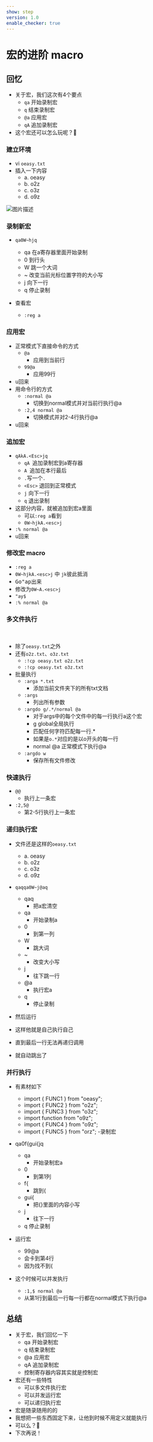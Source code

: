 ```yaml
---
show: step
version: 1.0
enable_checker: true
---
```


# 宏的进阶 macro

## 回忆

- 关于宏，我们这次有4个要点
	- `qa` 开始录制宏
	- `q` 结束录制宏
	- `@a` 应用宏
	- `qA` 追加录制宏
- 这个宏还可以怎么玩呢？🤔

### 建立环境

- vi `oeasy.txt`
- 插入一下内容
	- a. oeasy
	- b. o2z
	- c. o3z
	- d. o9z

![图片描述](https://doc.shiyanlou.com/courses/uid1190679-20210731-1627734221490)

### 录制新宏

- `qa0W~hjq`
	- qa 在a寄存器里面开始录制
	- 0 到行头
	- W 跳一个大词
	- ~ 改变当前光标位置字符的大小写
	- j 向下一行
	- q 停止录制

- 查看宏
	- `:reg a`
	
### 应用宏

- 正常模式下直接命令的方式
	- `@a`
		- 应用到当前行
	- `99@a`
		- 应用99行
- <kbd>u</kbd>回来
- 用命令行的方式
	-  `:normal @a`
		- 切换到normal模式并对当前行执行@a
	- `:2,4 normal @a`
		- 切换模式并对2-4行执行@a
- <kbd>u</kbd>回来

### 追加宏

- `qAkA.<Esc>jq`
	- `qA `追加录制宏到a寄存器
	- `A `追加在本行最后
	- `.`写一个`.`
	- `<Esc>` 退回到正常模式
    - `j` 向下一行
	- `q` 退出录制
- 这部分内容，就被追加到宏a里面
    - 可以`:reg a`看到
    - `0W~hjkA.<esc>j`
- `:% normal @a`
- <kbd>u</kbd>回来

### 修改宏 macro
- `:reg a`
- `0W~hjkA.<esc>j` 中 `jk`彼此抵消
- <kbd>G</kbd><kbd>o</kbd><kbd>"</kbd><kbd>a</kbd><kbd>p</kbd>出来
- 修改为`0W~A.<esc>j`
- `"ay$` 
- `:% normal @a`

### 多文件执行
　
- 除了`oeasy.txt`之外
- 还有`o2z.txt`、`o3z.txt`
    - `:!cp oeasy.txt o2z.txt`
    - `:!cp oeasy.txt o3z.txt`
- 批量执行
	- `:arga *.txt` 
		- 添加当前文件夹下的所有txt文档
	- `:args `
		- 列出所有参数
	- `:argdo g/.*/normal @a `
		- 对于args中的每个文件中的每一行执行a这个宏
		- g global全局执行 
		- 匹配任何字符匹配每一行.*
		- 如果是`o.*`对应的是以o开头的每一行
		- normal @a 正常模式下执行@a
	- `:argdo w`
		- 保存所有文件修改

### 快速执行
- `@@` 
    - 执行上一条宏
- `:2,5@` 
    - 第2-5行执行上一条宏
    
### 递归执行宏
- 文件还是这样的`oeasy.txt`
	- a. oeasy
	- b. o2z
	- c. o3z
	- d. o9z
- `qaqqa0W~j@aq`
	- qaq 
		- 把a宏清空
	- qa 
		- 开始录制a
	- 0 
		- 到第一列
	- W 
		- 跳大词
	- ~
		- 改变大小写
	- j 
		- 往下跳一行
	- @a 
		- 执行宏a
	- q
		- 停止录制

- 然后运行
- 这样他就是自己执行自己
- 直到最后一行无法再递归调用
- 就自动跳出了

### 并行执行

- 有素材如下
	- import { FUNC1 } from "oeasy";
	- import { FUNC2 } from "o2z";
	- import { FUNC3 } from "o3z";
	- import function from "o9z";
	- import { FUNC4 } from "o9z";
	- import { FUNC5 } from "orz";
-录制宏
- qa0f{gui{jq
	- qa 
		- 开始录制宏a
	- 0 
		- 到第1列
	- f{ 
		- 跳到{
	- gui{ 
		- 把{}里面的内容小写
	- j 
		- 往下一行
	- q 停止录制
- 运行宏
	- 99@a
	- 会卡到第4行
	- 因为找不到{
		
- 这个时候可以并发执行
	- `:1,$ normal @a`
	- 从第1行到最后一行每一行都在normal模式下执行@a

## 总结

- 关于宏，我们回忆一下
	- qa 开始录制宏
	- q 结束录制宏
	- @a 应用宏
	- qA 追加录制宏
	- 控制寄存器内容其实就是控制宏
- 宏还有一些特性
	- 可以多文件执行宏
	- 可以并发运行宏
	- 可以递归执行宏
- 宏是随录随用的的
- 我想把一些东西固定下来，让他到时候不用定义就能执行
- 可以么？🤔
- 下次再说！





